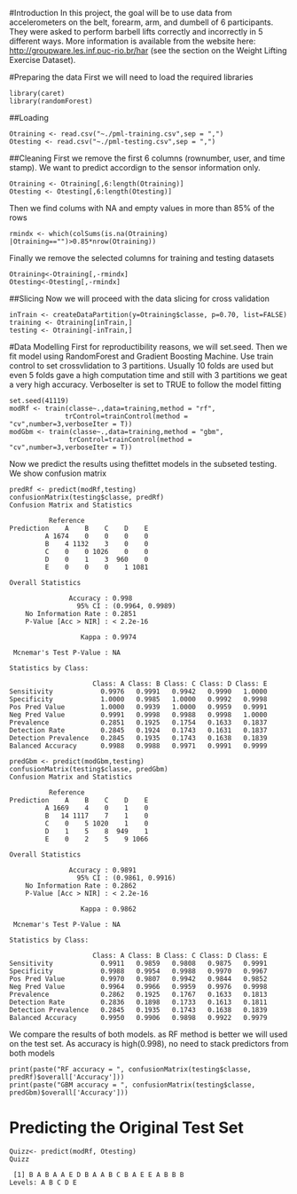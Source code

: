 #Introduction
In this project, the goal will be to use data from accelerometers on the belt, forearm, arm, and dumbell of 6 participants. They were asked to perform barbell lifts correctly and incorrectly in 5 different ways. More information is available from the website here:
http://groupware.les.inf.puc-rio.br/har (see the section on the Weight Lifting Exercise Dataset).


#Preparing the data
First we will need to load the required libraries
```{r, cache = T}
library(caret)
library(randomForest)
```
##Loading
```{r, cache = T}
Otraining <- read.csv("~./pml-training.csv",sep = ",")
Otesting <- read.csv("~./pml-testing.csv",sep = ",")
```
##Cleaning
First we remove the first 6 columns (rownumber, user, and time stamp). We want to predict accordign to the sensor information only. 
```{r, cache = T}
Otraining <- Otraining[,6:length(Otraining)]
Otesting <- Otesting[,6:length(Otesting)]
```
Then we find colums with NA and empty values in more than 85% of the rows
```{r, cache = T}
rmindx <- which(colSums(is.na(Otraining) |Otraining=="")>0.85*nrow(Otraining))    
```
Finally we remove the selected columns for training and testing datasets
```{r, cache = T}
Otraining<-Otraining[,-rmindx]
Otesting<-Otesting[,-rmindx]
```
##Slicing
Now we will proceed with the data slicing for cross validation
```{r, cache = T}
inTrain <- createDataPartition(y=Otraining$classe, p=0.70, list=FALSE)
training <- Otraining[inTrain,]
testing <- Otraining[-inTrain,]
```

#Data Modelling
First for reproductibility reasons, we will set.seed.
Then we fit model using RandomForest and Gradient Boosting Machine. Use train control to set crossvlidation  to 3 partitions.
Usually 10 folds are used but even 5 folds gave a high computation time and still with 3 partitions we geat a very high accuracy.
VerboseIter is set to TRUE to follow the  model fitting
```{r, cache = T}
set.seed(41119)
modRf <- train(classe~.,data=training,method = "rf",
              trControl=trainControl(method = "cv",number=3,verboseIter = T))
modGbm <- train(classe~.,data=training,method = "gbm",
               trControl=trainControl(method = "cv",number=3,verboseIter = T))
```               
Now we predict the results using thefittet models in the subseted testing. We show confusion matrix
```{r, cache = T}
predRf <- predict(modRf,testing)
confusionMatrix(testing$classe, predRf)
Confusion Matrix and Statistics

          Reference
Prediction    A    B    C    D    E
         A 1674    0    0    0    0
         B    4 1132    3    0    0
         C    0    0 1026    0    0
         D    0    1    3  960    0
         E    0    0    0    1 1081

Overall Statistics
                                          
               Accuracy : 0.998           
                 95% CI : (0.9964, 0.9989)
    No Information Rate : 0.2851          
    P-Value [Acc > NIR] : < 2.2e-16       
                                          
                  Kappa : 0.9974          
                                          
 Mcnemar's Test P-Value : NA              

Statistics by Class:

                     Class: A Class: B Class: C Class: D Class: E
Sensitivity            0.9976   0.9991   0.9942   0.9990   1.0000
Specificity            1.0000   0.9985   1.0000   0.9992   0.9998
Pos Pred Value         1.0000   0.9939   1.0000   0.9959   0.9991
Neg Pred Value         0.9991   0.9998   0.9988   0.9998   1.0000
Prevalence             0.2851   0.1925   0.1754   0.1633   0.1837
Detection Rate         0.2845   0.1924   0.1743   0.1631   0.1837
Detection Prevalence   0.2845   0.1935   0.1743   0.1638   0.1839
Balanced Accuracy      0.9988   0.9988   0.9971   0.9991   0.9999
```
```{r, cache = T}
predGbm <- predict(modGbm,testing)
confusionMatrix(testing$classe, predGbm)
Confusion Matrix and Statistics

          Reference
Prediction    A    B    C    D    E
         A 1669    4    0    1    0
         B   14 1117    7    1    0
         C    0    5 1020    1    0
         D    1    5    8  949    1
         E    0    2    5    9 1066

Overall Statistics
                                          
               Accuracy : 0.9891          
                 95% CI : (0.9861, 0.9916)
    No Information Rate : 0.2862          
    P-Value [Acc > NIR] : < 2.2e-16       
                                          
                  Kappa : 0.9862          
                                          
 Mcnemar's Test P-Value : NA              

Statistics by Class:

                     Class: A Class: B Class: C Class: D Class: E
Sensitivity            0.9911   0.9859   0.9808   0.9875   0.9991
Specificity            0.9988   0.9954   0.9988   0.9970   0.9967
Pos Pred Value         0.9970   0.9807   0.9942   0.9844   0.9852
Neg Pred Value         0.9964   0.9966   0.9959   0.9976   0.9998
Prevalence             0.2862   0.1925   0.1767   0.1633   0.1813
Detection Rate         0.2836   0.1898   0.1733   0.1613   0.1811
Detection Prevalence   0.2845   0.1935   0.1743   0.1638   0.1839
Balanced Accuracy      0.9950   0.9906   0.9898   0.9922   0.9979
```
We compare the results of both models. 
as RF method is better we will used on the test set. As accuracy is high(0.998), no need to stack predictors from both models
```{r, cache = T}
print(paste("RF accuracy = ", confusionMatrix(testing$classe, predRf)$overall['Accuracy']))
print(paste("GBM accuracy = ", confusionMatrix(testing$classe, predGbm)$overall['Accuracy']))
```
# Predicting the Original Test Set
```{r, cache = T}
Quizz<- predict(modRf, Otesting)
Quizz

 [1] B A B A A E D B A A B C B A E E A B B B
Levels: A B C D E
```
